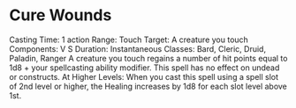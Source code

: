 # Cure Wounds

Casting Time: 1 action
Range: Touch
Target: A creature you touch
Components: V S
Duration: Instantaneous
Classes: Bard, Cleric, Druid, Paladin, Ranger
A creature you touch regains a number of hit points equal to 1d8 + your spellcasting ability modifier. This spell has no effect on undead or constructs.
At Higher Levels: When you cast this spell using a spell slot of 2nd level or higher, the Healing increases by 1d8 for each slot level above 1st.
